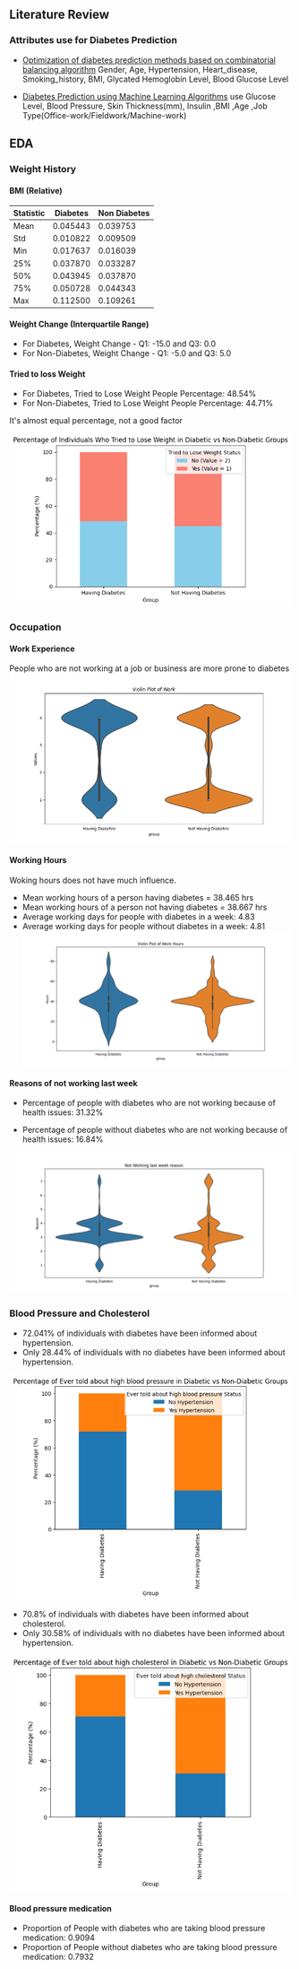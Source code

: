 ## Literature Review

### Attributes use for Diabetes Prediction

- [Optimization of diabetes prediction methods based on combinatorial balancing algorithm](https://www.nature.com/articles/s41387-024-00324-z#Tab1) Gender, Age, Hypertension, Heart_disease, Smoking_history, BMI, Glycated Hemoglobin Level, Blood Glucose Level

- [Diabetes Prediction using Machine Learning Algorithms](https://www.sciencedirect.com/science/article/pii/S1877050920300557) use Glucose Level, Blood Pressure, Skin Thickness(mm), Insulin ,BMI ,Age ,Job Type(Office-work/Fieldwork/Machine-work) 


## EDA 

### Weight History

#### BMI (Relative)

| Statistic | Diabetes            | Non Diabetes |
|-----------|---------------------|--------------|
| Mean      | 0.045443            | 0.039753     |
| Std       | 0.010822            | 0.009509     |
| Min       | 0.017637            | 0.016039     |
| 25%       | 0.037870            | 0.033287     |
| 50%       | 0.043945            | 0.037870     |
| 75%       | 0.050728            | 0.044343     |
| Max       | 0.112500            | 0.109261     |

#### Weight Change (Interquartile Range)

- For Diabetes, Weight Change - Q1: -15.0 and Q3: 0.0 
- For Non-Diabetes, Weight Change - Q1: -5.0 and Q3: 5.0

#### Tried to loss Weight

- For Diabetes, Tried to Lose Weight People Percentage: 48.54%
- For Non-Diabetes, Tried to Lose Weight People Percentage: 44.71%

It's almost equal percentage, not a good factor

![Tried to lose weight plot](images/tried_lose_weight.png)

### Occupation

#### Work Experience

People who are not working at a job or business are more prone to diabetes
![Work Experience plot](images/work_experience.png)

#### Working Hours

Woking hours does not have much influence.
- Mean working hours of a person having diabetes = 38.465 hrs
- Mean working hours of a person not having diabetes = 38.667 hrs
- Average working days for people with diabetes in a week: 4.83
- Average working days for people without diabetes in a week: 4.81
![Working Hours plot](images/working_hours.png)


#### Reasons of not working last week 

- Percentage of people with diabetes who are not working because of health issues:  31.32%

- Percentage of people without diabetes who are not working because of health issues:  16.84%

![Reasons for not working plot](images/reason_not_working.png)


### Blood Pressure and Cholesterol

 - 72.041% of individuals with diabetes have been informed about hypertension.
 - Only 28.44% of individuals with no diabetes have been informed about hypertension.

 ![Ever Told Hypertension](images/ever_told_high_bp.png)

 - 70.8% of individuals with diabetes have been informed about cholesterol.
 - Only 30.58% of individuals with no diabetes have been informed about hypertension.

 ![Ever Told Cholesterol](images/ever_told_high_cholesterol.png)

#### Blood pressure medication

- Proportion of People with diabetes who are taking blood pressure medication: 0.9094
- Proportion of People without diabetes who are taking blood pressure medication: 0.7932

